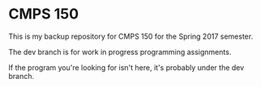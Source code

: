 # CMPS 150
This is my backup repository for CMPS 150 for the Spring 2017 semester.

The dev branch is for work in progress programming assignments.

If the program you're looking for isn't here, it's probably under the dev branch.